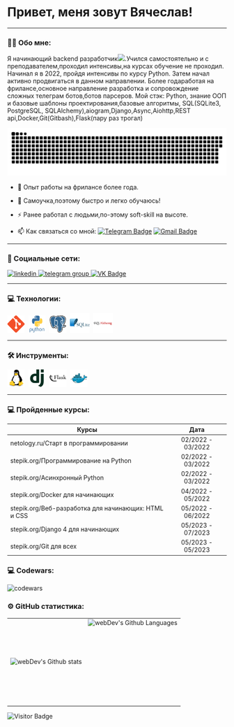 
# Привет, меня зовут Вячеслав!

---

### :man_technologist: Обо мне:

Я начинающий backend разработчик<img src="https://media.giphy.com/media/WUlplcMpOCEmTGBtBW/giphy.gif" width="30px">.Учился самостоятельно и с преподавателем,проходил интенсивы,на курсах обучение не проходил. Начинал я в 2022, пройдя интенсивы по курсу Python. Затем начал активно продвигаться в данном направлении. Более годаработая на фрилансе,основное направление разработка и сопровождение сложных телеграм ботов,ботов парсеров. Мой стэк: Python, знание ООП и базовые шаблоны проектирования,базовые алгоритмы, SQL(SQLite3, PostgreSQL, SQLAlchemy),aiogram,Django,Async,Aiohttp,REST api,Docker,Git(Gitbash),Flask(пару раз трогал)

<p align="center">
 <img src="assets/icon/github-snake.svg" alt="snake" width="600">
</p>

- :telescope: Опыт работы на фрилансе более года.

- :seedling: Самоучка,поэтому быстро и легко обучаюсь!

- :zap: Ранее работал с людьми,по-этому soft-skill на высоте.

- :mailbox: Как связаться со мной: [![Telegram Badge](https://img.shields.io/badge/-Vyacheslav-blue?style=flat&logo=Telegram&logoColor=white)](https://t.me/Vyacheslav_smp) [![Gmail Badge](https://img.shields.io/badge/-Gmail-red?style=flat&logo=Gmail&logoColor=white)](mailto:kajiuha.mc@gmail.com)

---

### 🤝 Социальные сети:

  <div id="badges">
    <a href="https://www.linkedin.com/in/вячеслав-носко-7a7302293/" target="_blank">
      <img src="https://cdn-icons-png.flaticon.com/512/2504/2504799.png" width="40" height="40" alt="linkedin" />
    </a>
    <a href="https://t.me/Vyacheslav_smp" target="_blank">
      <img src="https://cdn-icons-png.flaticon.com/512/2111/2111646.png" width="40" height="40" alt="telegram group" />
    </a>
    <!--<a href="https://www.youtube.com/channel/UCbORpXVw1JNc0JYFSUqLWXA" target="_blank">
      <img src="https://cdn-icons-png.flaticon.com/512/3670/3670147.png" width="40" height="40" alt="Youtube"/>
    </a> -->
    <a href="https://vk.com/id10843542" target="_blank">
      <img src="https://cdn-icons-png.flaticon.com/512/145/145813.png" width="40" height="40" alt="VK Badge"/>
    </a>
    <!-- <a href="https://dzen.ru/tehnomaniak" target="_blank">
      <img src="https://upload.wikimedia.org/wikipedia/commons/thumb/a/ab/Yandex_Zen_logo_icon.svg/1024px-Yandex_Zen_logo_icon.svg.png" width="40" height="40" alt="Zen Badge"/>
    </a> -->
  </div>

---

### 💻 Технологии:

<div>
  <img src="https://github.com/devicons/devicon/blob/master/icons/git/git-original.svg" title="git" alt="git" width="40" height="40"/>&nbsp;
  <img src="https://github.com/devicons/devicon/blob/master/icons/python/python-original-wordmark.svg" title="python" alt="Python" width="40" height="40"/>&nbsp;
  <img src="https://github.com/devicons/devicon/blob/master/icons/postgresql/postgresql-original.svg" title="postgresql" alt="PostgreSQL" width="40" height="40"/>&nbsp;
  <img src="https://github.com/devicons/devicon/blob/master/icons/sqlite/sqlite-original-wordmark.svg" title="sqlite" alt="SQLite" width="45" height="45"/>&nbsp;
  <img src="https://github.com/devicons/devicon/blob/master/icons/sqlalchemy/sqlalchemy-original-wordmark.svg" title="sqlalchemy" alt="SQLAlchemy" width="45" height="45"/>&nbsp;
  <!-- <img src="https://github.com/devicons/devicon/blob/master/icons/redux/redux-original.svg" title="redux" alt="redux" width="40" height="40"/>&nbsp; -->
</div>

---

### 🛠 Инструменты:

<div>
  <img src="https://github.com/devicons/devicon/blob/master/icons/linux/linux-original.svg" title="linux" alt="linux" width="40" height="40"/>&nbsp;
  <img src="https://github.com/devicons/devicon/blob/master/icons/django/django-plain.svg" title="dajngo" alt="Django" width="40" height="40"/>&nbsp;
  <img src="https://github.com/devicons/devicon/blob/master/icons/flask/flask-original-wordmark.svg" title="flask" alt="Falsk" width="40" height="40"/>&nbsp;
  <img src="https://github.com/devicons/devicon/blob/master/icons/docker/docker-original.svg" title="docker" alt="Docker" width="40" height="40"/>&nbsp;
</div>

---

### 💻 Пройденные курсы:

| Курсы                                                | Дата              |
| -----------------------------------------------------| :---------------: |
| netology.ru/Старт в программировании                 | 02/2022 - 03/2022 |
| stepik.org/Программирование на Python                | 02/2022 - 03/2022 |
| stepik.org/Асинхронный Python                        | 02/2022 - 03/2022 |
| stepik.org/Docker для начинающих                     | 04/2022 - 05/2022 |
| stepik.org/Веб-разработка для начинающих: HTML и CSS | 05/2022 - 06/2022 |
| stepik.org/Django 4 для начинающих                   | 05/2023 - 07/2023 |
| stepik.org/Git для всех                              | 05/2023 - 05/2023 |


### 💻 Codewars:

![codewars](https://www.codewars.com/users/KaJIuHa123/badges/large)

### ⚙️ GitHub статистика:

<table>
  <tr>
    <td>
      <img align="left" src="http://github-readme-streak-stats.herokuapp.com?user=KaJIuHa&theme=dark&background=000000" alt="webDev's Github stats" />
    </td>
    <td>
      <img height="195px" align="right" alt="webDev's Github Languages" src="https://github-readme-stats-sigma-five.vercel.app/api/top-langs/?username=KaJIuHa&layout=compact&theme=vision-friendly-dark" />
    </td>
  </tr>
</table>

![Visitor Badge](https://visitor-badge.laobi.icu/badge?page_id=KaJIuHa)
